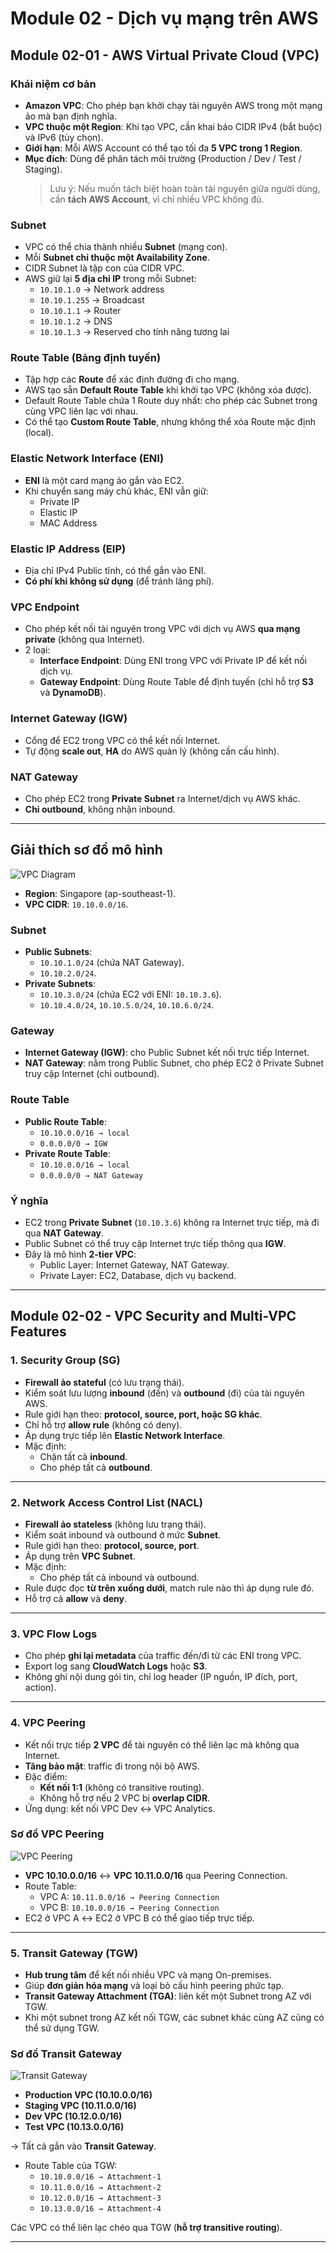 # Module 02 - Dịch vụ mạng trên AWS

## Module 02-01 - AWS Virtual Private Cloud (VPC)

### Khái niệm cơ bản
- **Amazon VPC**: Cho phép bạn khởi chạy tài nguyên AWS trong một mạng ảo mà bạn định nghĩa.  
- **VPC thuộc một Region**: Khi tạo VPC, cần khai báo CIDR IPv4 (bắt buộc) và IPv6 (tùy chọn).  
- **Giới hạn**: Mỗi AWS Account có thể tạo tối đa **5 VPC trong 1 Region**.  
- **Mục đích**: Dùng để phân tách môi trường (Production / Dev / Test / Staging).  
  > Lưu ý: Nếu muốn tách biệt hoàn toàn tài nguyên giữa người dùng, cần **tách AWS Account**, vì chỉ nhiều VPC không đủ.  

### Subnet
- VPC có thể chia thành nhiều **Subnet** (mạng con).  
- Mỗi **Subnet chỉ thuộc một Availability Zone**.  
- CIDR Subnet là tập con của CIDR VPC.  
- AWS giữ lại **5 địa chỉ IP** trong mỗi Subnet:  
  - `10.10.1.0` → Network address  
  - `10.10.1.255` → Broadcast  
  - `10.10.1.1` → Router  
  - `10.10.1.2` → DNS  
  - `10.10.1.3` → Reserved cho tính năng tương lai  

### Route Table (Bảng định tuyến)
- Tập hợp các **Route** để xác định đường đi cho mạng.  
- AWS tạo sẵn **Default Route Table** khi khởi tạo VPC (không xóa được).  
- Default Route Table chứa 1 Route duy nhất: cho phép các Subnet trong cùng VPC liên lạc với nhau.  
- Có thể tạo **Custom Route Table**, nhưng không thể xóa Route mặc định (local).  

### Elastic Network Interface (ENI)
- **ENI** là một card mạng ảo gắn vào EC2.  
- Khi chuyển sang máy chủ khác, ENI vẫn giữ:  
  - Private IP  
  - Elastic IP  
  - MAC Address  

### Elastic IP Address (EIP)
- Địa chỉ IPv4 Public tĩnh, có thể gắn vào ENI.  
- **Có phí khi không sử dụng** (để tránh lãng phí).  

### VPC Endpoint
- Cho phép kết nối tài nguyên trong VPC với dịch vụ AWS **qua mạng private** (không qua Internet).  
- 2 loại:  
  - **Interface Endpoint**: Dùng ENI trong VPC với Private IP để kết nối dịch vụ.  
  - **Gateway Endpoint**: Dùng Route Table để định tuyến (chỉ hỗ trợ **S3** và **DynamoDB**).  

### Internet Gateway (IGW)
- Cổng để EC2 trong VPC có thể kết nối Internet.  
- Tự động **scale out**, **HA** do AWS quản lý (không cần cấu hình).  

### NAT Gateway
- Cho phép EC2 trong **Private Subnet** ra Internet/dịch vụ AWS khác.  
- **Chỉ outbound**, không nhận inbound.  

---

## Giải thích sơ đồ mô hình

![VPC Diagram](image.png)

- **Region**: Singapore (ap-southeast-1).  
- **VPC CIDR**: `10.10.0.0/16`.  

### Subnet
- **Public Subnets**:  
  - `10.10.1.0/24` (chứa NAT Gateway).  
  - `10.10.2.0/24`.  
- **Private Subnets**:  
  - `10.10.3.0/24` (chứa EC2 với ENI: `10.10.3.6`).  
  - `10.10.4.0/24`, `10.10.5.0/24`, `10.10.6.0/24`.  

### Gateway
- **Internet Gateway (IGW)**: cho Public Subnet kết nối trực tiếp Internet.  
- **NAT Gateway**: nằm trong Public Subnet, cho phép EC2 ở Private Subnet truy cập Internet (chỉ outbound).  

### Route Table
- **Public Route Table**:  
  - `10.10.0.0/16 → local`  
  - `0.0.0.0/0 → IGW`  
- **Private Route Table**:  
  - `10.10.0.0/16 → local`  
  - `0.0.0.0/0 → NAT Gateway`  

### Ý nghĩa
- EC2 trong **Private Subnet** (`10.10.3.6`) không ra Internet trực tiếp, mà đi qua **NAT Gateway**.  
- Public Subnet có thể truy cập Internet trực tiếp thông qua **IGW**.  
- Đây là mô hình **2-tier VPC**:  
  - Public Layer: Internet Gateway, NAT Gateway.  
  - Private Layer: EC2, Database, dịch vụ backend.  

---
## Module 02-02 - VPC Security and Multi-VPC Features

### 1. Security Group (SG)
- **Firewall ảo stateful** (có lưu trạng thái).
- Kiểm soát lưu lượng **inbound** (đến) và **outbound** (đi) của tài nguyên AWS.
- Rule giới hạn theo: **protocol, source, port, hoặc SG khác**.
- Chỉ hỗ trợ **allow rule** (không có deny).
- Áp dụng trực tiếp lên **Elastic Network Interface**.
- Mặc định:
  - Chặn tất cả **inbound**.
  - Cho phép tất cả **outbound**.

---

### 2. Network Access Control List (NACL)
- **Firewall ảo stateless** (không lưu trạng thái).
- Kiểm soát inbound và outbound ở mức **Subnet**.
- Rule giới hạn theo: **protocol, source, port**.
- Áp dụng trên **VPC Subnet**.
- Mặc định:
  - Cho phép tất cả inbound và outbound.
- Rule được đọc **từ trên xuống dưới**, match rule nào thì áp dụng rule đó.
- Hỗ trợ cả **allow** và **deny**.

---

### 3. VPC Flow Logs
- Cho phép **ghi lại metadata** của traffic đến/đi từ các ENI trong VPC.
- Export log sang **CloudWatch Logs** hoặc **S3**.
- Không ghi nội dung gói tin, chỉ log header (IP nguồn, IP đích, port, action).

---

### 4. VPC Peering
- Kết nối trực tiếp **2 VPC** để tài nguyên có thể liên lạc mà không qua Internet.
- **Tăng bảo mật**: traffic đi trong nội bộ AWS.
- Đặc điểm:
  - **Kết nối 1:1** (không có transitive routing).
  - Không hỗ trợ nếu 2 VPC bị **overlap CIDR**.
- Ứng dụng: kết nối VPC Dev ↔ VPC Analytics.

### Sơ đồ VPC Peering
![VPC Peering](image-1.png)

- **VPC 10.10.0.0/16** ↔ **VPC 10.11.0.0/16** qua Peering Connection.  
- Route Table:
  - VPC A: `10.11.0.0/16 → Peering Connection`
  - VPC B: `10.10.0.0/16 → Peering Connection`
- EC2 ở VPC A ↔ EC2 ở VPC B có thể giao tiếp trực tiếp.

---

### 5. Transit Gateway (TGW)
- **Hub trung tâm** để kết nối nhiều VPC và mạng On-premises.
- Giúp **đơn giản hóa mạng** và loại bỏ cấu hình peering phức tạp.
- **Transit Gateway Attachment (TGA)**: liên kết một Subnet trong AZ với TGW.
- Khi một subnet trong AZ kết nối TGW, các subnet khác cùng AZ cũng có thể sử dụng TGW.

### Sơ đồ Transit Gateway
![Transit Gateway](image-2.png)

- **Production VPC (10.10.0.0/16)**  
- **Staging VPC (10.11.0.0/16)**  
- **Dev VPC (10.12.0.0/16)**  
- **Test VPC (10.13.0.0/16)**  

→ Tất cả gắn vào **Transit Gateway**.  

- Route Table của TGW:
  - `10.10.0.0/16 → Attachment-1`
  - `10.11.0.0/16 → Attachment-2`
  - `10.12.0.0/16 → Attachment-3`
  - `10.13.0.0/16 → Attachment-4`

Các VPC có thể liên lạc chéo qua TGW (**hỗ trợ transitive routing**).

---
